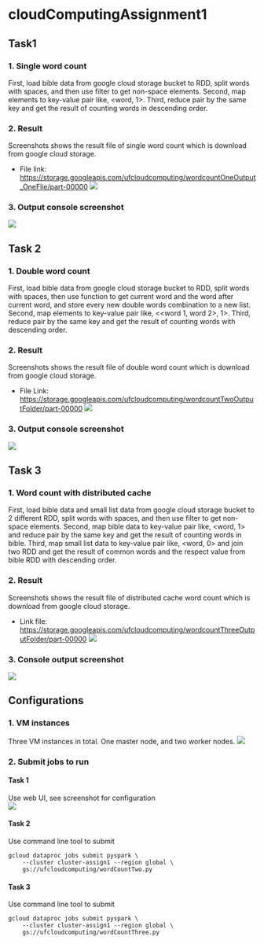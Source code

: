 # cloudComputingAssignment1
## Task1
### 1.	Single word count
First, load bible data from google cloud storage bucket to RDD, split words with spaces, and then use filter to get non-space elements. Second, map elements to key-value pair like, <word, 1>. Third, reduce pair by the same key and get the result of counting words in descending order.

### 2.	Result
Screenshots shows the result file of single word count which is download from google cloud storage.<br>
+ File link: https://storage.googleapis.com/ufcloudcomputing/wordcountOneOutput_OneFlie/part-00000
![](https://github.com/jeness/cloudComputingAssignment1/raw/master/images/1.png)

### 3.	Output console screenshot<br>
![](https://github.com/jeness/cloudComputingAssignment1/raw/master/images/2.png)

## Task 2
### 1.	Double word count<br>
First, load bible data from google cloud storage bucket to RDD, split words with spaces, then use function to get current word and the word after current word, and store every new double words combination to a new list. Second, map elements to key-value pair like, <<word 1, word 2>, 1>. Third, reduce pair by the same key and get the result of counting words with descending order.
### 2.	Result<br>
Screenshots shows the result file of double word count which is download from google cloud storage.
+ File Link:
https://storage.googleapis.com/ufcloudcomputing/wordcountTwoOutputFolder/part-00000
![](https://github.com/jeness/cloudComputingAssignment1/raw/master/images/3.png)
### 3.  Output console screenshot<br>
![](https://github.com/jeness/cloudComputingAssignment1/raw/master/images/4.png)
## Task 3
### 1.	Word count with distributed cache
First, load bible data and small list data from google cloud storage bucket to 2 different RDD, split words with spaces, and then use filter to get non-space elements. Second, map bible data to key-value pair like, <word, 1> and reduce pair by the same key and get the result of counting words in bible. Third, map small list data to key-value pair like, <word, 0> and join two RDD and get the result of common words and the respect value from bible RDD with descending order.

### 2.	Result
Screenshots shows the result file of distributed cache word count which is download from google cloud storage.
+ Link file:
https://storage.googleapis.com/ufcloudcomputing/wordcountThreeOutputFolder/part-00000
![](https://github.com/jeness/cloudComputingAssignment1/raw/master/images/5.png)
### 3.	Console output screenshot
![](https://github.com/jeness/cloudComputingAssignment1/raw/master/images/7.png)

## Configurations
### 1.	VM instances
Three VM instances in total. One master node, and two worker nodes.
![](https://github.com/jeness/cloudComputingAssignment1/raw/master/images/8.png)

### 2.	Submit jobs to run
#### Task 1
Use web UI, see screenshot for configuration<br>
![](https://github.com/jeness/cloudComputingAssignment1/raw/master/images/9.png)
#### Task 2
Use command line tool to submit
```
gcloud dataproc jobs submit pyspark \
    --cluster cluster-assign1 --region global \
    gs://ufcloudcomputing/wordCountTwo.py
```
#### Task 3
Use command line tool to submit
```
gcloud dataproc jobs submit pyspark \
    --cluster cluster-assign1 --region global \
    gs://ufcloudcomputing/wordCountThree.py
```





